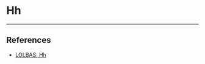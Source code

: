 # Hh

---
## References

- [LOLBAS: Hh](https://lolbas-project.github.io/lolbas/Binaries/Hh/#execute)